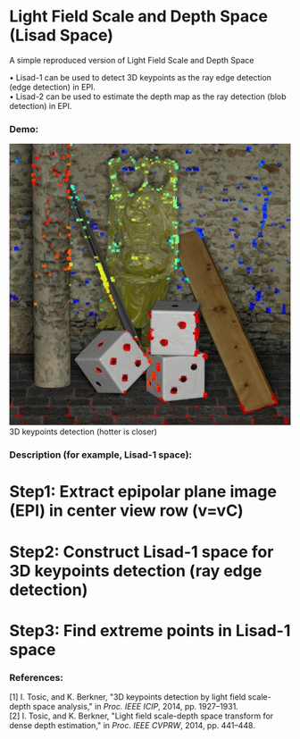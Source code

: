 # Light Field Scale and Depth Space (Lisad Space)
A simple reproduced version of Light Field Scale and Depth Space

&bull; Lisad-1 can be used to detect 3D keypoints as the ray edge detection (edge detection) in EPI.
<br>
&bull; Lisad-2 can be used to estimate the depth map as the ray detection (blob detection) in EPI.

### Demo:
<img src=https://github.com/GilbertRC/Light-Field-Scale-and-Depth-Space/blob/main/result_buddha.jpg>
3D keypoints detection (hotter is closer)

### Description (for example, Lisad-1 space):
# Step1: Extract epipolar plane image (EPI) in center view row (v=vC)
# Step2: Construct Lisad-1 space for 3D keypoints detection (ray edge detection)
# Step3: Find extreme points in Lisad-1 space

### References:
[1] I. Tosic, and K. Berkner, "3D keypoints detection by light field scale-depth space analysis," in *Proc. IEEE ICIP*, 2014, pp. 1927–1931.
<br>
[2] I. Tosic, and K. Berkner, "Light field scale-depth space transform for dense depth estimation," in *Proc. IEEE CVPRW*, 2014, pp. 441–448.
